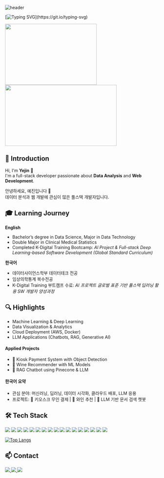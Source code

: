![header](https://capsule-render.vercel.app/api?type=waving&color=gradient&customColorList=1&height=200&section=header&text=Yejinlee99's%20Github&fontSize=50&animation=twinkling&fontAlign=68&fontAlignY=36)

[![Typing SVG](https://readme-typing-svg.demolab.com?font=Rubik+Puddles&size=50&pause=1000&color=FCB4FF&background=FFFBF700&width=1000&height=100&lines=Welcome!+++Yejin's+Github!)](https://git.io/typing-svg)


<div align="left">
  <a href="https://www.gitanimals.org/en_US?utm_medium=image&utm_source=yejinlee99&utm_content=farm">
    <img src="https://render.gitanimals.org/farms/yejinlee99" style="height:200px; width:300px;" />
  </a>
  <a href="https://github.com/yejinlee99/github-readme-stats">
    <img src="https://github-readme-stats.vercel.app/api?username=yejinlee99&show_icons=true&count_private=true&hide_border=true&title_color=f7f5f5&text_color=f7f5f5&icon_color=ffffff&bg_color=30,feac5e80,c779d080,4bc0c880" style="height:200px; width:365px;" />
  </a>
</div>

## 🧸 **Introduction**

Hi, I'm **Yejin** 👋  
I'm a full-stack developer passionate about **Data Analysis** and **Web Development**.  

안녕하세요, 예진입니다 👋  
데이터 분석과 웹 개발에 관심이 많은 풀스택 개발자입니다.  

## 🎓 **Learning Journey**
**English**  
- Bachelor’s degree in Data Science, Major in Data Technology  
- Double Major in Clinical Medical Statistics  
- Completed K-Digital Training Bootcamp: *AI Project & Full-stack Deep Learning-based Software Development (Global Standard Curriculum)*  

**한국어**  
- 데이터사이언스학부 데이터테크 전공  
- 임상의학통계 복수전공  
- K-Digital Training 부트캠프 수료: *AI 프로젝트 글로벌 표준 기반 풀스택 딥러닝 활용 SW 개발자 양성과정*  


## 🔍 **Highlights**
- Machine Learning & Deep Learning  
- Data Visualization & Analytics  
- Cloud Deployment (AWS, Docker)  
- LLM Applications (Chatbots, RAG, Generative AI)  

#### **Applied Projects**  
- 🍞 Kiosk Payment System with Object Detection  
- 🍷 Wine Recommender with ML Models  
- 🤖 RAG Chatbot using Pinecone & LLM  

#### **한국어 요약**  
- 관심 분야: 머신러닝, 딥러닝, 데이터 시각화, 클라우드 배포, LLM 응용  
- 프로젝트: 🍞 키오스크 무인 결제 | 🍷 와인 추천 | 🤖 LLM 기반 문서 검색 챗봇

## 🛠 Tech Stack

<p>
  <!-- 주황 계열 -->
  <img src="https://img.shields.io/badge/python-feccae?style=for-the-badge&logo=python&logoColor=white" />
  <img src="https://img.shields.io/badge/django-fed7b2?style=for-the-badge&logo=django&logoColor=white" />
  <img src="https://img.shields.io/badge/mysql-fec89a?style=for-the-badge&logo=mysql&logoColor=white" />
  <img src="https://img.shields.io/badge/pandas-fdb58f?style=for-the-badge&logo=pandas&logoColor=white" />
  <img src="https://img.shields.io/badge/numpy-fca97a?style=for-the-badge&logo=numpy&logoColor=white" />
  <img src="https://img.shields.io/badge/scikit--learn-fc9f68?style=for-the-badge&logo=scikit-learn&logoColor=black" />

  <!-- 보라 계열 -->
  <img src="https://img.shields.io/badge/openai-e8c8ff?style=for-the-badge&logo=openai&logoColor=4b0082" />
  <img src="https://img.shields.io/badge/aws-e0b3ff?style=for-the-badge&logo=amazonaws&logoColor=4b0082" />
  <img src="https://img.shields.io/badge/pinecone-d8aefc?style=for-the-badge&logoColor=white" />
  <img src="https://img.shields.io/badge/docker-d19dfc?style=for-the-badge&logo=docker&logoColor=white" />
  <img src="https://img.shields.io/badge/github%20actions-cc8bf9?style=for-the-badge&logo=githubactions&logoColor=white" />
  
  <!-- 청록 계열 -->
  <img src="https://img.shields.io/badge/github-b3f0f0?style=for-the-badge&logo=github&logoColor=181717" />
  <img src="https://img.shields.io/badge/git-9ce9e9?style=for-the-badge&logo=git&logoColor=white" />
  <img src="https://img.shields.io/badge/notion-88e2e2?style=for-the-badge&logo=notion&logoColor=white" />
  <img src="https://img.shields.io/badge/html5-70dbdb?style=for-the-badge&logo=html5&logoColor=white" />
  <img src="https://img.shields.io/badge/css3-5cd4d4?style=for-the-badge&logo=css3&logoColor=white" />
  <img src="https://img.shields.io/badge/javascript-4bc0c8?style=for-the-badge&logo=javascript&logoColor=black" />
</p>

[![Top Langs](https://github-readme-stats.vercel.app/api/top-langs/?username=yejinlee99&layout=compact)](https://github.com/yejinlee99/github-readme-stats)



## 📫 Contact

<a href="mailto:leeyejin991215@gmail.com">
  <img src="https://img.shields.io/badge/Email-feccae?style=for-the-badge&logo=gmail&logoColor=f7f5f5" />
</a>
<a href="https://www.youtube.com/@jin_ye.l">
  <img src="https://img.shields.io/badge/YouTube-e8c8ff?style=for-the-badge&logo=youtube&logoColor=white" />
</a>
<a href="https://github.com/yejinlee99">
  <img src="https://img.shields.io/badge/GitHub-b3f0f0?style=for-the-badge&logo=github&logoColor=white" />
</a>


